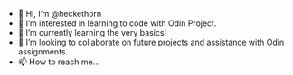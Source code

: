 - 👋 Hi, I’m @heckethorn
- 👀 I’m interested in learning to code with Odin Project.
- 🌱 I’m currently learning the very basics!
- 💞️ I’m looking to collaborate on future projects and assistance with Odin assignments.
- 📫 How to reach me...

<!---
heckethorn/heckethorn is a ✨ special ✨ repository because its `README.md` (this file) appears on your GitHub profile.
You can click the Preview link to take a look at your changes.
--->
